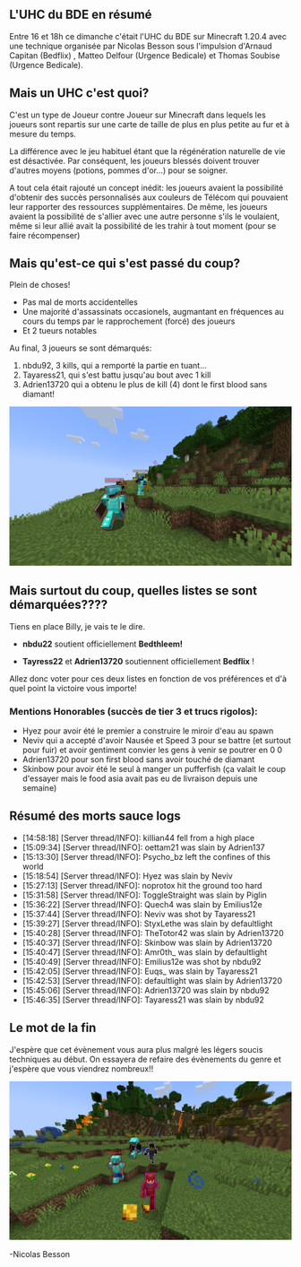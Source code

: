 ## L'UHC du BDE en résumé

Entre 16 et 18h ce dimanche c'était l'UHC du BDE sur Minecraft 1.20.4 avec une technique organisée par Nicolas Besson sous l'impulsion d'Arnaud Capitan (Bedflix) , Matteo Delfour (Urgence Bedicale) et Thomas Soubise (Urgence Bedicale).

## Mais un UHC c'est quoi?

C'est un type de Joueur contre Joueur sur Minecraft dans lequels les joueurs sont repartis sur une carte de taille de plus en plus petite au fur et à mesure du temps.

La différence avec le jeu habituel étant que la régénération naturelle de vie est désactivée. Par conséquent, les joueurs blessés doivent trouver d'autres moyens (potions, pommes d'or...) pour se soigner.

A tout cela était rajouté un concept inédit: les joueurs avaient la possibilité d'obtenir des succès personnalisés aux couleurs de Télécom qui pouvaient leur rapporter des ressources supplémentaires. De même, les joueurs avaient la possibilité de s'allier avec une autre personne s'ils le voulaient, même si leur allié avait la possibilité de les trahir à tout moment (pour se faire récompenser)

## Mais qu'est-ce qui s'est passé du coup?

Plein de choses!

- Pas mal de morts accidentelles
- Une majorité d'assassinats occasionels, augmantant en fréquences au cours du temps par le rapprochement (forcé) des joueurs
- Et 2 tueurs notables

Au final, 3 joueurs se sont démarqués:

1. nbdu92, 3 kills, qui a remporté la partie en tuant...
2. Tayaress21, qui s'est battu jusqu'au bout avec 1 kill
3. Adrien13720 qui a obtenu le plus de kill (4) dont le first blood sans diamant!

<img src='/static/LH1/images/uhc_final_battle.png'>

## Mais surtout du coup, quelles listes se sont démarquées????

Tiens en place Billy, je vais te le dire.

- **nbdu22** soutient officiellement **Bedthleem!**

- **Tayress22** et **Adrien13720** soutiennent officiellement **Bedflix** !

Allez donc voter pour ces deux listes en fonction de vos préférences et d'à quel point la victoire vous importe!

### Mentions Honorables (succès de tier 3 et trucs rigolos):

- Hyez pour avoir été le premier a construire le miroir d'eau au spawn
- Neviv qui a accepté d'avoir Nausée et Speed 3 pour se battre (et surtout pour fuir) et avoir gentiment convier les gens à venir se poutrer en 0 0
- Adrien13720 pour son first blood sans avoir touché de diamant
- Skinbow pour avoir été le seul à manger un pufferfish (ça valait le coup d'essayer mais le food asia avait pas eu de livraison depuis une semaine)

## Résumé des morts sauce logs

- [14:58:18] [Server thread/INFO]: kiIIian44 fell from a high place
- [15:09:34] [Server thread/INFO]: oettam21 was slain by Adrien137
- [15:13:30] [Server thread/INFO]: Psycho_bz left the confines of this world
- [15:18:54] [Server thread/INFO]: Hyez was slain by Neviv
- [15:27:13] [Server thread/INFO]: noprotox hit the ground too hard
- [15:31:58] [Server thread/INFO]: ToggleStraight was slain by Piglin
- [15:36:22] [Server thread/INFO]: Quech4 was slain by Emilius12e
- [15:37:44] [Server thread/INFO]: Neviv was shot by Tayaress21
- [15:39:27] [Server thread/INFO]: StyxLethe was slain by defaultlight
- [15:40:28] [Server thread/INFO]: TheTotor42 was slain by Adrien13720
- [15:40:37] [Server thread/INFO]: Skinbow was slain by Adrien13720
- [15:40:47] [Server thread/INFO]: Amr0th\_ was slain by defaultlight
- [15:40:49] [Server thread/INFO]: Emilius12e was shot by nbdu92
- [15:42:05] [Server thread/INFO]: Euqs\_ was slain by Tayaress21
- [15:42:53] [Server thread/INFO]: defaultlight was slain by Adrien13720
- [15:45:06] [Server thread/INFO]: Adrien13720 was slain by nbdu92
- [15:46:35] [Server thread/INFO]: Tayaress21 was slain by nbdu92

## Le mot de la fin

J'espère que cet évènement vous aura plus malgré les légers soucis techniques au début. On essayera de refaire des évènements du genre et j'espère que vous viendrez nombreux!!

<img src='/static/LH1/images/uhc_ending.png'>

-Nicolas Besson
